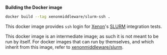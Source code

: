 **Building the Docker image**

```bash
docker build --tag xenonmiddleware/slurm-ssh .
```

This docker image provides ``ssh`` login for [Xenon](https://github.com/NLeSC/Xenon)'s [SLURM](https://slurm.schedmd.com/) integration tests.

This docker image is an intermediate image; as such it is not meant to be run by itself. For docker images that can run by themselves, and which inherit from this image, refer to [xenonmiddleware/slurm](https://hub.docker.com/r/xenonmiddleware/slurm/).

